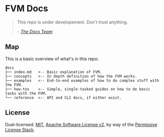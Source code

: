 # FVM Docs

> This repo is under developement. Don't trust anything.
>
> \- [_The Docs Team_](https://github.com/protocol/docs)

## Map

This is a basic overview of what's in this repo:

```plaintext
docs
├── index.md   <-- Basic explanation of FVM.
├── concepts   <-- In depth definition of how the FVM works.
├── examples   <-- End-to-end examples of how to do complex stuff with the FVM.
├── how-tos    <-- Simple, single-tasked guides on how to do basic tasks with the FVM.
└── reference  <-- API and CLI docs, if either exist.
```

## License

Dual-licensed: [MIT](./LICENSE-MIT), [Apache Software License v2](./LICENSE-APACHE), by way of the [Permissive License Stack](https://protocol.ai/blog/announcing-the-permissive-license-stack/).
